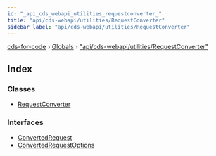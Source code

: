 ```yaml
---
id: "_api_cds_webapi_utilities_requestconverter_"
title: "api/cds-webapi/utilities/RequestConverter"
sidebar_label: "api/cds-webapi/utilities/RequestConverter"
---
```


[cds-for-code](../index.md) › [Globals](../globals.md) › ["api/cds-webapi/utilities/RequestConverter"](_api_cds_webapi_utilities_requestconverter_.md)

## Index

### Classes

* [RequestConverter](../classes/_api_cds_webapi_utilities_requestconverter_.requestconverter.md)

### Interfaces

* [ConvertedRequest](../interfaces/_api_cds_webapi_utilities_requestconverter_.convertedrequest.md)
* [ConvertedRequestOptions](../interfaces/_api_cds_webapi_utilities_requestconverter_.convertedrequestoptions.md)
